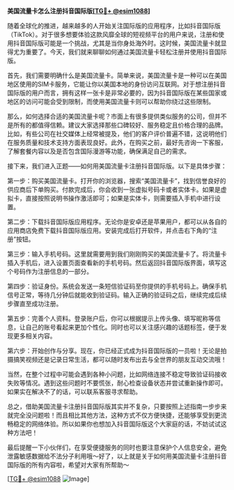 **美国流量卡怎么注册抖音国际版[[TG💪+ @esim1088](https://t.me/s/esim1088)]**

随着全球化的推进，越来越多的人开始关注国际版的应用程序，比如抖音国际版（TikTok）。对于很多想要体验这款风靡全球的短视频平台的用户来说，注册和使用抖音国际版可能是一个挑战，尤其是当你身处海外时。这时候，美国流量卡就显得尤为重要了。今天，我们就来聊聊如何通过美国流量卡轻松注册并使用抖音国际版。

首先，我们需要明确什么是美国流量卡。简单来说，美国流量卡是一种可以在美国地区使用的SIM卡服务，它能让你以美国本地的身份访问互联网。对于想注册抖音国际版的用户而言，拥有这样一张卡是非常必要的，因为抖音国际版在某些国家或地区的访问可能会受到限制，而使用美国流量卡则可以帮助你绕过这些限制。

那么，如何选择合适的美国流量卡呢？市面上有很多提供类似服务的公司，但并不是所有的都值得信赖。建议大家选择那些口碑较好、服务稳定且价格合理的品牌。比如，有些公司在社交媒体上经常被提及，他们的客户评价普遍不错，这说明他们在服务质量和技术支持方面表现良好。此外，在购买之前，最好先咨询一下客服，了解套餐内容以及是否包含国际漫游等功能，确保满足自己的需求。

接下来，我们进入正题——如何用美国流量卡注册抖音国际版。以下是具体步骤：

第一步：购买美国流量卡。打开你的浏览器，搜索“美国流量卡”，找到信誉良好的供应商后下单购买。付款完成后，你会收到一张虚拟号码卡或者实体卡。如果是虚拟卡，直接按照说明书操作激活即可；如果是实体卡，则需要插入手机中进行设置。

第二步：下载抖音国际版应用程序。无论你是安卓还是苹果用户，都可以从各自的应用商店免费下载抖音国际版应用。安装完成后打开软件，并点击右下角的“注册”按钮。

第三步：输入手机号码。这里就需要用到我们刚刚购买的美国流量卡了。将流量卡插入手机后，进入设置页面查看新的手机号码。然后返回抖音国际版界面，填写这个号码作为注册信息的一部分。

第四步：验证身份。系统会发送一条短信验证码至你提供的手机号码上。确保手机信号正常，等待几分钟后就能收到验证码。输入正确的验证码之后，继续完成后续步骤直至成功注册。

第五步：完善个人资料。登录账户后，你可以根据提示上传头像、填写昵称等信息，让自己的账号看起来更加个性化。同时也可以关注感兴趣的话题标签，便于发现更多相关内容。

第六步：开始创作与分享。现在，你已经正式成为抖音国际版的一员啦！无论是拍摄搞笑视频还是记录日常生活，都可以随时发布出去与全世界的朋友互动交流哦！

当然，在整个过程中可能会遇到各种小问题，比如网络连接不稳定导致验证码接收失败等情况。遇到这些问题时不要慌张，耐心检查设备状态并尝试重新操作即可。如果实在解决不了的话，可以联系客服寻求帮助。

总之，借助美国流量卡注册抖音国际版其实并不复杂，只要按照上述指南一步步来就完全没问题啦！而且相比其他方法，这种方式不仅方便快捷，还能够享受到更流畅稳定的网络体验。所以如果你也想加入抖音国际版这个大家庭的话，不妨试试这种方法吧！

最后提醒一下小伙伴们，在享受便捷服务的同时也要注意保护个人信息安全，避免泄露敏感数据给不法分子利用哦～好了，以上就是关于如何用美国流量卡注册抖音国际版的所有内容啦，希望对大家有所帮助～

[[TG💪+ @esim1088](https://t.me/s/esim1088) ![Image](https://i.postimg.cc/4NQfJmqS/Snipaste-2025-05-13-00-14-12.png)]